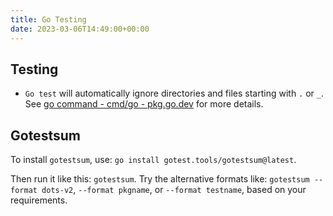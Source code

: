 ```yaml
---
title: Go Testing
date: 2023-03-06T14:49:00+00:00
---
```


## Testing

- `Go test` will automatically ignore directories and files starting with `.` or `_`. See [go command - cmd/go - pkg.go.dev](https://pkg.go.dev/cmd/go#hdr-Package_lists_and_patterns) for more details.

## Gotestsum

To install `gotestsum`, use: `go install gotest.tools/gotestsum@latest`.

Then run it like this: `gotestsum`. Try the alternative formats like: `gotestsum --format dots-v2`, `--format pkgname`, or `--format testname`, based on your requirements.
